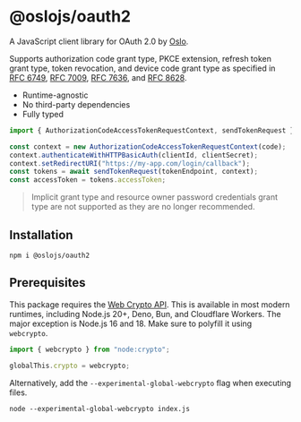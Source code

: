 # @oslojs/oauth2

A JavaScript client library for OAuth 2.0 by [Oslo](https://oslojs.dev).

Supports authorization code grant type, PKCE extension, refresh token grant type, token revocation, and device code grant type as specified in [RFC 6749](https://datatracker.ietf.org/doc/html/rfc6749), [RFC 7009](https://datatracker.ietf.org/doc/html/rfc7009), [RFC 7636](https://datatracker.ietf.org/doc/html/rfc7636), and [RFC 8628](https://datatracker.ietf.org/doc/html/rfc8628).

- Runtime-agnostic
- No third-party dependencies
- Fully typed

```ts
import { AuthorizationCodeAccessTokenRequestContext, sendTokenRequest } from "@oslojs/oauth2";

const context = new AuthorizationCodeAccessTokenRequestContext(code);
context.authenticateWithHTTPBasicAuth(clientId, clientSecret);
context.setRedirectURI("https://my-app.com/login/callback");
const tokens = await sendTokenRequest(tokenEndpoint, context);
const accessToken = tokens.accessToken;
```

> Implicit grant type and resource owner password credentials grant type are not supported as they are no longer recommended.

## Installation

```
npm i @oslojs/oauth2
```

## Prerequisites

This package requires the [Web Crypto API](https://developer.mozilla.org/en-US/docs/Web/API/Web_Crypto_API). This is available in most modern runtimes, including Node.js 20+, Deno, Bun, and Cloudflare Workers. The major exception is Node.js 16 and 18. Make sure to polyfill it using `webcrypto`.

```ts
import { webcrypto } from "node:crypto";

globalThis.crypto = webcrypto;
```

Alternatively, add the `--experimental-global-webcrypto` flag when executing files.

```
node --experimental-global-webcrypto index.js
```
